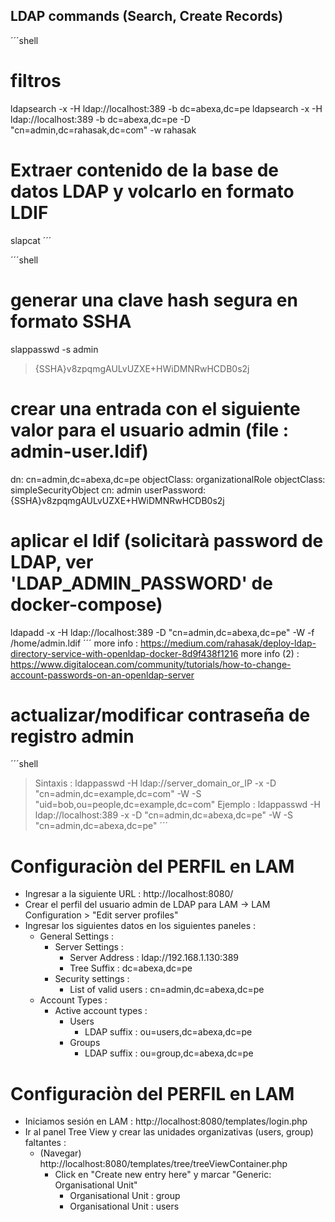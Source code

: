 ## LDAP commands (Search, Create Records)
´´´shell
# filtros
ldapsearch -x -H ldap://localhost:389 -b dc=abexa,dc=pe
ldapsearch -x -H ldap://localhost:389 -b dc=abexa,dc=pe -D "cn=admin,dc=rahasak,dc=com" -w rahasak
# Extraer contenido de la base de datos LDAP y volcarlo en formato LDIF
slapcat
´´´


´´´shell 
# generar una clave hash segura en formato SSHA
slappasswd -s admin
> {SSHA}v8zpqmgAULvUZXE+HWiDMNRwHCDB0s2j

# crear una entrada con el siguiente valor para el usuario admin (file : admin-user.ldif)
dn: cn=admin,dc=abexa,dc=pe
objectClass: organizationalRole
objectClass: simpleSecurityObject
cn: admin
userPassword: {SSHA}v8zpqmgAULvUZXE+HWiDMNRwHCDB0s2j

# aplicar el ldif (solicitarà password de LDAP, ver 'LDAP_ADMIN_PASSWORD' de docker-compose)
ldapadd -x -H ldap://localhost:389 -D "cn=admin,dc=abexa,dc=pe" -W -f /home/admin.ldif
´´´
more info : https://medium.com/rahasak/deploy-ldap-directory-service-with-openldap-docker-8d9f438f1216
more info (2) : https://www.digitalocean.com/community/tutorials/how-to-change-account-passwords-on-an-openldap-server


# actualizar/modificar contraseña de registro admin
´´´shell
 > Sintaxis : ldappasswd -H ldap://server_domain_or_IP -x -D "cn=admin,dc=example,dc=com" -W -S "uid=bob,ou=people,dc=example,dc=com"
 > Ejemplo : ldappasswd -H ldap://localhost:389 -x -D "cn=admin,dc=abexa,dc=pe" -W -S "cn=admin,dc=abexa,dc=pe"
´´´


# Configuraciòn del PERFIL en LAM
- Ingresar a la siguiente URL : http://localhost:8080/
- Crear el perfil del usuario admin de LDAP para LAM -> LAM Configuration > "Edit server profiles"
- Ingresar los siguientes datos en los siguientes paneles :
    - General Settings :
        - Server Settings :
            - Server Address : ldap://192.168.1.130:389
            - Tree Suffix : dc=abexa,dc=pe
        - Security settings : 
            - List of valid users : cn=admin,dc=abexa,dc=pe
    - Account Types :
        - Active account types :
            - Users
                - LDAP suffix : ou=users,dc=abexa,dc=pe
            - Groups
                - LDAP suffix : ou=group,dc=abexa,dc=pe
# Configuraciòn del PERFIL en LAM
- Iniciamos sesión en LAM : http://localhost:8080/templates/login.php
- Ir al panel Tree View y crear las unidades organizativas (users, group) faltantes : 
    - (Navegar) http://localhost:8080/templates/tree/treeViewContainer.php
        - Click en "Create new entry here" y marcar "Generic: Organisational Unit"
            - Organisational Unit : group
            - Organisational Unit : users




